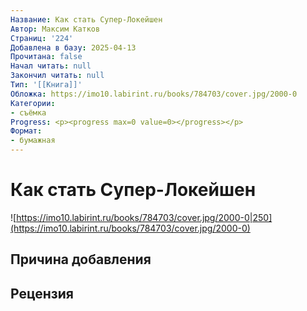 ```yaml
---
Название: Как стать Супер-Локейшен
Автор: Максим Катков
Страниц: '224'
Добавлена в базу: 2025-04-13
Прочитана: false
Начал читать: null
Закончил читать: null
Тип: '[[Книга]]'
Обложка: https://imo10.labirint.ru/books/784703/cover.jpg/2000-0
Категории:
- съёмка
Progress: <p><progress max=0 value=0></progress></p>
Формат:
- бумажная
---
```

# Как стать Супер-Локейшен

![https://imo10.labirint.ru/books/784703/cover.jpg/2000-0|250](https://imo10.labirint.ru/books/784703/cover.jpg/2000-0)

## Причина добавления


## Рецензия